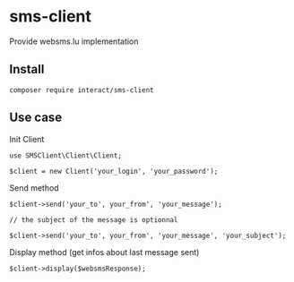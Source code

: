 # sms-client
Provide websms.lu implementation

## Install

    composer require interact/sms-client
    
## Use case

Init Client
    
    use SMSClient\Client\Client;

    $client = new Client('your_login', 'your_password');

Send method
    
    $client->send('your_to', your_from', 'your_message');
    
    // the subject of the message is optionnal
    
    $client->send('your_to', your_from', 'your_message', 'your_subject');

Display method (get infos about last message sent)

    $client->display($websmsResponse);